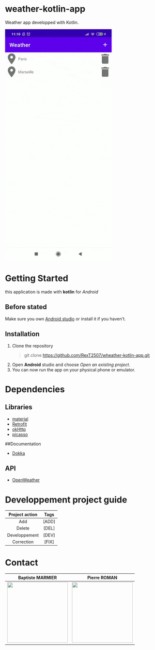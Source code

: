 # weather-kotlin-app
Weather app developped with Kotlin.

![capture application v0](captureV0-1.gif)

# Getting Started

this application is made with **kotlin** for *Android*

## Before stated

Make sure you own [Android studio](https://developer.android.com/studio) or install it if you haven't.

## Installation

1. Clone the repository
    > git clone https://github.com/RexT2507/wheather-kotlin-app.git
2. Open **Android** studio and choose *Open an existing project*.
3. You can now run the app on your physical phone or emulator.

# Dependencies

## Libraries
- [material](https://material.io/)
- [Retrofit](https://square.github.io/retrofit/)
- [okHttp](https://square.github.io/okhttp/)
- [picasso](https://square.github.io/picasso/)


##Documentation
- [Dokka](https://kotlin.github.io/dokka/1.4.30/)

## API
- [OpenWeather](https://openweathermap.org/)

# Developpement project guide

| Project action  |      Tags       |
|:---------------:|:---------------:|
| Add             |      [ADD]      |
| Delete          |      [DEL]      |
| Developpement   |      [DEV]      |
| Correction      |      [FIX]      |

# Contact
|Baptiste MARMIER |  Pierre ROMAN   |
|:---------------:|:---------------:|
[<img src="https://media-exp1.licdn.com/dms/image/C4D03AQF5opBaPZAWeQ/profile-displayphoto-shrink_800_800/0/1574950918782?e=1623283200&v=beta&t=3nFUKA9GSwoUjCyHP2l6MHe6kElZDZc7zaU_oaqyuvU" width="200" height="200">](https://www.linkedin.com/in/baptiste-marmier-77892514b/) | [<img src="https://media-exp1.licdn.com/dms/image/C5603AQHJ_yhVeshxdg/profile-displayphoto-shrink_800_800/0/1555929522122?e=1623283200&v=beta&t=rCxJJdj5cLKsmU59Q1EB7JZ8Ra0uY2ix0048jewFXDk" width="200" height="200">](https://www.linkedin.com/in/pierre-roman-b674b9171/)